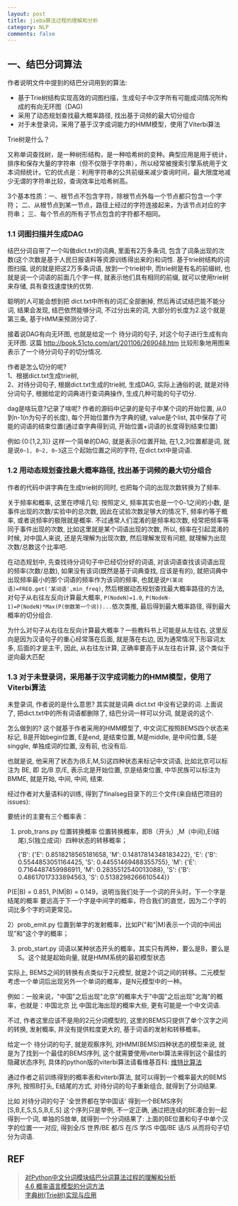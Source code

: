```yaml
---
layout: post
title: jieba算法过程的理解和分析
category: NLP
comments: false
---
```


## 一、结巴分词算法

作者说明文件中提到的结巴分词用到的算法:

- 基于Trie树结构实现高效的词图扫描，生成句子中汉字所有可能成词情况所构成的有向无环图（DAG)
- 采用了动态规划查找最大概率路径, 找出基于词频的最大切分组合
- 对于未登录词，采用了基于汉字成词能力的HMM模型，使用了Viterbi算法

Trie树是什么？

又称单词查找树，是一种树形结构，是一种哈希树的变种。典型应用是用于统计，排序和保存大量的字符串（但不仅限于字符串），所以经常被搜索引擎系统用于文本词频统计。它的优点是：利用字符串的公共前缀来减少查询时间，最大限度地减少无谓的字符串比较，查询效率比哈希树高。

3个基本性质：一、根节点不包含字符，除根节点外每一个节点都只包含一个字符； 二、从根节点到某一节点，路径上经过的字符连接起来，为该节点对应的字符串； 三、每个节点的所有子节点包含的字符都不相同。

### 1.1 词图扫描并生成DAG
结巴分词自带了一个叫做dict.txt的词典, 里面有2万多条词, 包含了词条出现的次数(这个次数是基于人民日报语料等资源训练得出来的)和词性. 基于trie树结构的词图扫描, 说的就是把这2万多条词语, 放到一个trie树中, 而trie树是有名的前缀树, 也就是说一个词语的前面几个字一样, 就表示他们具有相同的前缀, 就可以使用trie树来存储, 具有查找速度快的优势.

聪明的人可能会想到把 dict.txt中所有的词汇全部删掉, 然后再试试结巴能不能分词, 结果会发现, 结巴依然能够分词, 不过分出来的词, 大部分的长度为2.这个就是第三条, 基于HMM来预测分词了.

接着说DAG有向无环图, 也就是给定一个 待分词的句子, 对这个句子进行生成有向无环图. 这篇 http://book.51cto.com/art/201106/269048.htm 比较形象地用图来表示了一个待分词句子的切分情况.

作者是怎么切分的呢?   
1、根据dict.txt生成trie树,   
2、对待分词句子, 根据dict.txt生成的trie树, 生成DAG, 实际上通俗的说, 就是对待分词句子, 根据给定的词典进行查词典操作, 生成几种可能的句子切分. 

dag是啥玩意?记录了啥呢? 作者的源码中记录的是句子中某个词的开始位置, 从0到n-1(n为句子的长度), 每个开始位置作为字典的键, value是个list, 其中保存了可能的词语的结束位置(通过查字典得到词, 开始位置+词语的长度得到结束位置)

例如:{0:[1,2,3]} 这样一个简单的DAG, 就是表示0位置开始, 在1,2,3位置都是词, 就是说`0~1, 0~2, 0~3`这三个起始位置之间的字符, 在dict.txt中是词语.

### 1.2 用动态规划查找最大概率路径, 找出基于词频的最大切分组合

作者的代码中讲字典在生成trie树的同时, 也把每个词的出现次数转换为了频率. 

关于频率和概率, 这里在啰嗦几句: 按照定义, 频率其实也是一个0`~`1之间的小数, 是 事件出现的次数/实验中的总次数, 因此在试验次数足够大的情况下, 频率约等于概率, 或者说频率的极限就是概率. 不过通常人们混淆的是频率和次数, 经常把频率等同于事件出现的次数, 比如这里就是某个词语出现的次数, 所以, 频率在引起混淆的时候, 对中国人来说, 还是先理解为出现次数, 然后理解发现有问题, 就理解为出现次数/总数这个比率吧.

在动态规划中, 先查找待分词句子中已经切分好的词语, 对该词语查找该词语出现的频率(次数/总数), 如果没有该词(既然是基于词典查找, 应该是有的), 就把词典中出现频率最小的那个词语的频率作为该词的频率, 也就是说`P(某词语)=FREQ.get('某词语',min_freq)`, 然后根据动态规划查找最大概率路径的方法, 对句子从右往左反向计算最大概率, `P(NodeN)=1.0`, `P(NodeN-1)=P(NodeN)*Max(P(倒数第一个词))...`依次类推, 最后得到最大概率路径, 得到最大概率的切分组合.

为什么对句子从右往左反向计算最大概率？一些教科书上可能是从左往右, 这里反向是因为汉语句子的重心经常落在后面, 就是落在右边, 因为通常情况下形容词太多, 后面的才是主干, 因此, 从右往左计算, 正确率要高于从左往右计算, 这个类似于逆向最大匹配

### 1.3 对于未登录词，采用基于汉字成词能力的HMM模型，使用了Viterbi算法
未登录词, 作者说的是什么意思? 其实就是词典 dict.txt 中没有记录的词. 上面说了, 把dict.txt中的所有词语都删除了, 结巴分词一样可以分词, 就是说的这个.

怎么做到的? 这个就基于作者采用的HMM模型了, 中文词汇按照BEMS四个状态来标记, B是开始begin位置, E是end, 是结束位置, M是middle, 是中间位置, S是singgle, 单独成词的位置, 没有前, 也没有后. 

也就是说, 他采用了状态为(B,E,M,S)这四种状态来标记中文词语, 比如北京可以标注为 BE, 即 北/B 京/E, 表示北是开始位置, 京是结束位置, 中华民族可以标注为BMME, 就是开始, 中间, 中间, 结束.

经过作者对大量语料的训练, 得到了finalseg目录下的三个文件(来自结巴项目的issues):

要统计的主要有三个概率表：

1) prob_trans.py 位置转换概率
位置转换概率，即B（开头）,M（中间),E(结尾),S(独立成词）四种状态的转移概率；
    
    {'B': {'E': 0.8518218565181658, 'M': 0.14817814348183422},
    'E': {'B': 0.5544853051164425, 'S': 0.44551469488355755},
    'M': {'E': 0.7164487459986911, 'M': 0.2835512540013088},
    'S': {'B': 0.48617017333894563, 'S': 0.5138298266610544}}

P(E|B) = 0.851, P(M|B) = 0.149，说明当我们处于一个词的开头时，下一个字是结尾的概率
要远高于下一个字是中间字的概率，符合我们的直觉，因为二个字的词比多个字的词更常见。

2）prob_emit.py
位置到单字的发射概率，比如P("和"|M)表示一个词的中间出现”和"这个字的概率；

3) prob_start.py
词语以某种状态开头的概率，其实只有两种，要么是B，要么是S。这个就是起始向量, 就是HMM系统的最初模型状态

实际上, BEMS之间的转换有点类似于2元模型, 就是2个词之间的转移。二元模型考虑一个单词后出现另外一个单词的概率，是N元模型中的一种。

例如：一般来说，"中国"之后出现"北京"的概率大于"中国"之后出现"北海"的概率，也就是：中国北京 比 中国北海出现的概率大些, 更有可能是一个中文词语.

不过, 作者这里应该不是用的2元分词模型的, 这里的BEMS只提供了单个汉字之间的转换, 发射概率, 并没有提供粒度更大的, 基于词语的发射和转移概率。

给定一个 待分词的句子, 就是观察序列, 对HMM(BEMS)四种状态的模型来说, 就是为了找到一个最佳的BEMS序列, 这个就需要使用viterbi算法来得到这个最佳的隐藏状态序列, 具体的python版的viterbi算法请看维基百科: [维特比算法](http://zh.wikipedia.org/wiki/%E7%BB%B4%E7%89%B9%E6%AF%94%E7%AE%97%E6%B3%95)

通过作者之前训练得到的概率表和viterbi算法, 就可以得到一个概率最大的BEMS序列, 按照B打头, E结尾的方式, 对待分词的句子重新组合, 就得到了分词结果. 

比如 对待分词的句子 '全世界都在学中国话' 得到一个BEMS序列 [S,B,E,S,S,S,B,E,S] 这个序列只是举例, 不一定正确, 通过把连续的BE凑合到一起得到一个词, 单独的S放单, 就得到一个分词结果了: 上面的BE位置和句子中单个汉字的位置一一对应, 得到全/S 世界/BE  都/S 在/S 学/S 中国/BE 话/S 从而将句子切分为词语.

## REF 
> [对Python中文分词模块结巴分词算法过程的理解和分析](https://blog.csdn.net/whzhcahzxh/article/details/17524785)  
> [4.6 概率语言模型的分词方法](http://book.51cto.com/art/201106/269050.htm)  
> [字典树(Trie树)实现与应用](https://www.cnblogs.com/xujian2014/p/5614724.html)